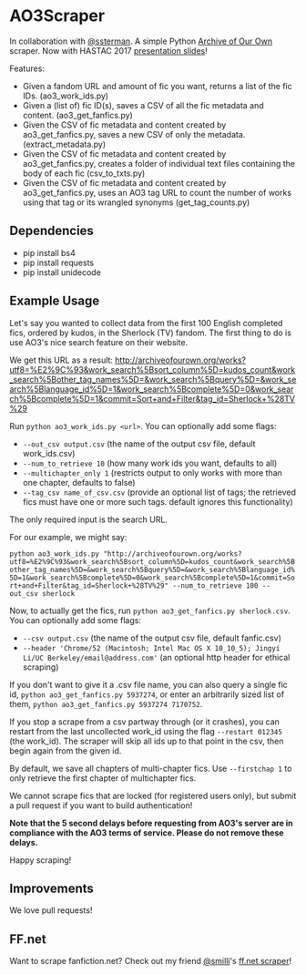 # AO3Scraper

In collaboration with [@ssterman](https://github.com/ssterman). A simple Python [Archive of Our Own](https://archiveofourown.org/) scraper. Now with HASTAC 2017 [presentation slides](http://tiny.cc/ao3-slides)!

Features:
- Given a fandom URL and amount of fic you want, returns a list of the fic IDs. (ao3_work_ids.py)
- Given a (list of) fic ID(s), saves a CSV of all the fic metadata and content. (ao3_get_fanfics.py)
- Given the CSV of fic metadata and content created by ao3_get_fanfics.py, saves a new CSV of only the metadata. (extract_metadata.py)
- Given the CSV of fic metadata and content created by ao3_get_fanfics.py, creates a folder of individual text files containing the body of each fic (csv_to_txts.py)
- Given the CSV of fic metadata and content created by ao3_get_fanfics.py, uses an AO3 tag URL to count the number of works using that tag or its wrangled synonyms (get_tag_counts.py)


## Dependencies
- pip install bs4
- pip install requests
- pip install unidecode

## Example Usage

Let's say you wanted to collect data from the first 100 English completed fics, ordered by kudos, in the Sherlock (TV) fandom. The first thing to do is use AO3's nice search feature on their website.

We get this URL as a result: http://archiveofourown.org/works?utf8=%E2%9C%93&work_search%5Bsort_column%5D=kudos_count&work_search%5Bother_tag_names%5D=&work_search%5Bquery%5D=&work_search%5Blanguage_id%5D=1&work_search%5Bcomplete%5D=0&work_search%5Bcomplete%5D=1&commit=Sort+and+Filter&tag_id=Sherlock+%28TV%29 

Run `python ao3_work_ids.py <url>`. You can optionally add some flags: 
- `--out_csv output.csv` (the name of the output csv file, default work_ids.csv)
- `--num_to_retrieve 10` (how many work ids you want, defaults to all)
- `--multichapter_only 1` (restricts output to only works with more than one chapter, defaults to false)
- `--tag_csv name_of_csv.csv` (provide an optional list of tags; the retrieved fics must have one or more such tags. default ignores this functionality)

The only required input is the search URL.  

For our example, we might say: 

`python ao3_work_ids.py "http://archiveofourown.org/works?utf8=%E2%9C%93&work_search%5Bsort_column%5D=kudos_count&work_search%5Bother_tag_names%5D=&work_search%5Bquery%5D=&work_search%5Blanguage_id%5D=1&work_search%5Bcomplete%5D=0&work_search%5Bcomplete%5D=1&commit=Sort+and+Filter&tag_id=Sherlock+%28TV%29" --num_to_retrieve 100 --out_csv sherlock`

Now, to actually get the fics, run `python ao3_get_fanfics.py sherlock.csv`. You can optionally add some flags: 
- `--csv output.csv` (the name of the output csv file, default fanfic.csv)
- `--header 'Chrome/52 (Macintosh; Intel Mac OS X 10_10_5); Jingyi Li/UC Berkeley/email@address.com'` (an optional http header for ethical scraping)

If you don't want to give it a .csv file name, you can also query a single fic id, `python ao3_get_fanfics.py 5937274`, or enter an arbitrarily sized list of them, `python ao3_get_fanfics.py 5937274 7170752`.

If you stop a scrape from a csv partway through (or it crashes), you can restart from the last uncollected work_id using the flag `--restart 012345` (the work_id).  The scraper will skip all ids up to that point in the csv, then begin again from the given id. 

By default, we save all chapters of multi-chapter fics. Use `--firstchap 1` to only retrieve the first chapter of multichapter fics. 

We cannot scrape fics that are locked (for registered users only), but submit a pull request if you want to build authentication! 

**Note that the 5 second delays before requesting from AO3's server are in compliance with the AO3 terms of service.  Please do not remove these delays.**

Happy scraping! 

## Improvements

We love pull requests!

## FF.net

Want to scrape fanfiction.net? Check out my friend [@smilli](https://github.com/smilli/)'s [ff.net scraper](https://github.com/smilli/fanfiction)! 
